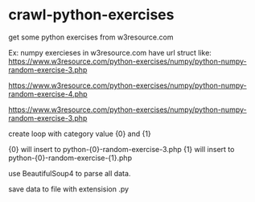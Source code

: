 # crawl-python-exercises
get some python exercises from w3resource.com

Ex:
numpy exercieses in w3resource.com have url struct like:
https://www.w3resource.com/python-exercises/numpy/python-numpy-random-exercise-3.php

https://www.w3resource.com/python-exercises/numpy/python-numpy-random-exercise-4.php

https://www.w3resource.com/python-exercises/numpy/python-numpy-random-exercise-3.php

create loop with category value {0} and {1}

{0} will insert to python-{0}-random-exercise-3.php
{1} will insert to python-{0}-random-exercise-{1}.php

use BeautifulSoup4 to parse all data.

save data to file with extensision .py

